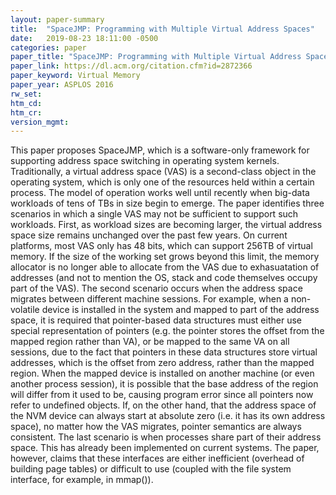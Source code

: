 ```yaml
---
layout: paper-summary
title:  "SpaceJMP: Programming with Multiple Virtual Address Spaces"
date:   2019-08-23 18:11:00 -0500
categories: paper
paper_title: "SpaceJMP: Programming with Multiple Virtual Address Spaces"
paper_link: https://dl.acm.org/citation.cfm?id=2872366
paper_keyword: Virtual Memory
paper_year: ASPLOS 2016
rw_set: 
htm_cd: 
htm_cr: 
version_mgmt: 
---
```


This paper proposes SpaceJMP, which is a software-only framework for supporting address space switching in operating system
kernels. Traditionally, a virtual address space (VAS) is a second-class object in the operating system, which is only 
one of the resources held within a certain process. The model of operation works well until recently when big-data workloads
of tens of TBs in size begin to emerge. The paper identifies three scenarios in which a single VAS may not be sufficient
to support such workloads. First, as workload sizes are becoming larger, the virtual address space size remains unchanged 
over the past few years. On current platforms, most VAS only has 48 bits, which can support 256TB of virtual memory. If 
the size of the working set grows beyond this limit, the memory allocator is no longer able to allocate from the VAS
due to exhasuatation of addresses (and not to mention the OS, stack and code themselves occupy part of the VAS). 
The second scenario occurs when the address space migrates between different machine sessions. For example, when a
non-volatile device is installed in the system and mapped to part of the address space, it is required that pointer-based 
data structures must either use special representation of pointers (e.g. the pointer stores the offset from the mapped 
region rather than VA), or be mapped to the same VA on all sessions, due to the fact that pointers in these data structures
store virtual addresses, which is the offset from zero address, rather than the mapped region. When the mapped device is 
installed on another machine (or even another process session), it is possible that the base address of the region
will differ from it used to be, causing program error since all pointers now refer to undefined objects.
If, on the other hand, that the address space of the NVM device can always start at absolute zero (i.e. it has its own
address space), no matter how the VAS migrates, pointer semantics are always consistent. The last scenario is when 
processes share part of their address space. This has already been implemented on current systems. The paper, however,
claims that these interfaces are either inefficient (overhead of building page tables) or difficult to use (coupled with
the file system interface, for example, in mmap()). 

